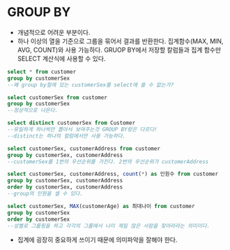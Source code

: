 # GROUP BY
* 개념적으로 어려운 부분이다.
* 하나 이상의 열을 기준으로 그룹을 묶어서 결과를 반환한다. 집계함수(MAX, MIN, AVG, COUNT)와 사용 가능하다. GRUOP BY에서 저장할 칼럼들과 집계 함수만 SELECT 계산식에 사용할 수 있다.

```sql
select * from customer
group by customerSex
--왜 group by절에 있는 customerSex를 select에 쓸 수 없는가?

select customerSex from customer
group by customerSex
--정상적으로 나온다.

select distinct customerSex from Customer
--유일하게 하나씩만 뽑아서 보여주는것 GROUP BY랑은 다르다!
--distinct는 하나의 컬럼에서만 사용 가능하다.

select customerSex, customerAddress from customer
group by customerSex, customerAddress
--customerSex를 1번의 우선순위를 가진다. 2번의 우선순위가 customerAddress

select customerSex, customerAddress, count(*) as 인원수 from customer
group by customerSex, customerAddress
order by customerSex, customerAddress
--group의 인원을 셀 수 있다.

select customerSex, MAX(customerAge) as 최대나이 from customer
group by customerSex
order by customerSex
--성별로 그룹핑을 하고 각각의 그룹에서 나이 제일 많은 사람을 찾아라라는 의미이다.
```
* 집계에 굉장히 중요하게 쓰이기 때문에 의미파악을 잘해야 한다.
